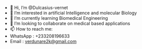 - 👋 Hi, I’m @Dulcasius-vernet
- 👀 I’m interested in artificial Intelligence and molecular Biology
- 🌱 I’m currently learning Biomedical Engineering
- 💞️ I’m looking to collaborate on medical based applications
- 📫 How to reach me:
- WhatsApp : +233208196633
- Email : verdunare2k@gmail.com

<!---
Dulcasius-vernet/Dulcasius-vernet is a ✨ special ✨ repository because its `README.md` (this file) appears on your GitHub profile.
You can click the Preview link to take a look at your changes.
--->
